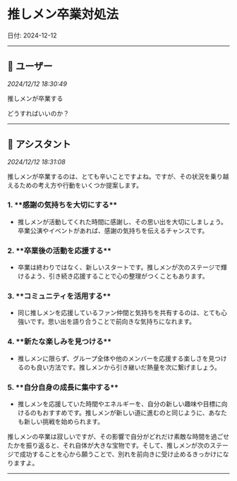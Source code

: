 # 推しメン卒業対処法

日付: 2024-12-12

---

## 👤 ユーザー
*2024/12/12 18:30:49*

推しメンが卒業する

どうすればいいのか？

---

## 🤖 アシスタント
*2024/12/12 18:31:08*

推しメンが卒業するのは、とても辛いことですよね。ですが、その状況を乗り越えるための考え方や行動をいくつか提案します。

### 1. \*\*感謝の気持ちを大切にする\*\*
   - 推しメンが活動してくれた時間に感謝し、その思い出を大切にしましょう。卒業公演やイベントがあれば、感謝の気持ちを伝えるチャンスです。

### 2. \*\*卒業後の活動を応援する\*\*
   - 卒業は終わりではなく、新しいスタートです。推しメンが次のステージで輝けるよう、引き続き応援することで心の整理がつくこともあります。

### 3. \*\*コミュニティを活用する\*\*
   - 同じ推しメンを応援しているファン仲間と気持ちを共有するのは、とても心強いです。思い出を語り合うことで前向きな気持ちになれます。

### 4. \*\*新たな楽しみを見つける\*\*
   - 推しメンに限らず、グループ全体や他のメンバーを応援する楽しさを見つけるのも良い方法です。推しメンから引き継いだ熱量を次に繋げましょう。

### 5. \*\*自分自身の成長に集中する\*\*
   - 推しメンを応援していた時間やエネルギーを、自分の新しい趣味や目標に向けるのもおすすめです。推しメンが新しい道に進むのと同じように、あなたも新しい挑戦を始められます。

推しメンの卒業は寂しいですが、その影響で自分がどれだけ素敵な時間を過ごせたかを振り返ると、それ自体が大きな宝物です。そして、推しメンが次のステージで成功することを心から願うことで、別れを前向きに受け止めるきっかけになりますよ。

---
